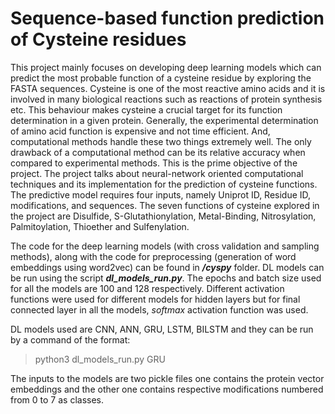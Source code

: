 # Sequence-based function prediction of Cysteine residues
This project mainly focuses on developing deep learning models which can predict the most probable function of a cysteine residue by exploring the FASTA sequences. Cysteine is one of the most reactive amino acids and it is involved in many biological reactions such as reactions of protein synthesis etc. This behaviour makes cysteine a crucial target for its function determination in a given protein. Generally, the experimental determination of amino acid function is expensive and not time efficient. And, computational methods handle these two things extremely well. The only drawback of a computational method can be its relative accuracy when compared to experimental methods. This is the prime objective of the project. The project talks about neural-network oriented computational techniques and its implementation for the prediction of cysteine functions. The predictive model requires four inputs, namely Uniprot ID, Residue ID, modifications, and sequences. The seven functions of cysteine explored in the project are Disulfide, S-Glutathionylation, Metal-Binding, Nitrosylation, Palmitoylation, Thioether and Sulfenylation.

The code for the deep learning models (with cross validation and sampling methods), along with the code for preprocessing (generation of word embeddings using word2vec) can be found in ***/cyspy*** folder. DL models can be run using the script ***dl_models_run.py***. The epochs and batch size used for all the models are 100 and 128 respectively. Different activation functions were used for different models for hidden layers but for final connected layer in all the models, *softmax* activation function was used.

DL models used are CNN, ANN, GRU, LSTM, BILSTM and they can be run by a command of the format:
> python3 dl_models_run.py GRU

The inputs to the models are two pickle files one contains the protein vector embeddings and the other one contains respective modifications numbered from 0 to 7 as classes. 
